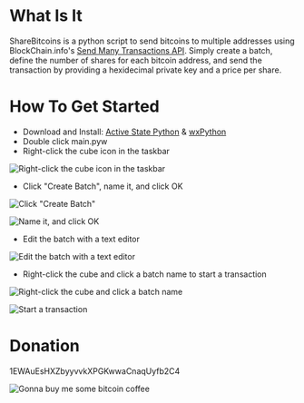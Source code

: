 What Is It
==========

ShareBitcoins is a python script to send bitcoins to multiple addresses using BlockChain.info's [Send Many Transactions API](http://blockchain.info/api/api_send). Simply create a batch, define the number of shares for each bitcoin address, and send the transaction by providing a hexidecimal private key and a price per share.


How To Get Started
==================

-	Download and Install: [Active State Python](http://www.activestate.com/activepython/downloads) & [wxPython](http://www.wxpython.org/download.php#stable)
-	Double click main.pyw
-	Right-click the cube icon in the taskbar

![Right-click the cube icon in the taskbar](http://imgur.com/iHuVH.png)

-	Click "Create Batch", name it, and click OK

![Click "Create Batch"](http://imgur.com/5l2vD.png)

![Name it, and click OK](http://imgur.com/dZG8g.png)

-	Edit the batch with a text editor

![Edit the batch with a text editor](http://imgur.com/jHeKq.png)

-	Right-click the cube and click a batch name to start a transaction

![Right-click the cube and click a batch name](http://imgur.com/kS8AX.png)

![Start a transaction](http://imgur.com/QFEYc.png)


Donation
========
1EWAuEsHXZbyyvvkXPGKwwaCnaqUyfb2C4

![Gonna buy me some bitcoin coffee](http://imgur.com/fkQlt.png)